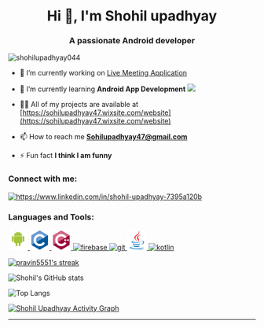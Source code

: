 <h1 align="center">Hi 👋, I'm Shohil upadhyay</h1>
<h3 align="center">A passionate Android developer</h3>

<p align="left"> <img src="https://komarev.com/ghpvc/?username=shohilupadhyay044&label=Profile%20views&color=0e75b6&style=flat" alt="shohilupadhyay044" /> </p>

- 🔭 I’m currently working on [Live Meeting Application](https://github.com/Shohilupadhyay044/LiveMeetingApp)

- 🌱 I’m currently learning **Android App Development**           ![](http://i.imgur.com/60bts.gif)

- 👨‍💻 All of my projects are available at [https://sohilupadhyay47.wixsite.com/website](https://sohilupadhyay47.wixsite.com/website)

- 📫 How to reach me **Sohilupadhyay47@gmail.com**

- ⚡ Fun fact **I think I am funny**             

<h3 align="left">Connect with me:</h3>
<p align="left"> <a href="https://www.linkedin.com/in/shohil-upadhyay-7395a120b" target="blank"><img align="center" src="https://raw.githubusercontent.com/rahuldkjain/github-profile-readme-generator/master/src/images/icons/Social/linked-in-alt.svg" alt="https://www.linkedin.com/in/shohil-upadhyay-7395a120b" height="30" width="40" /></a> 

<h3 align="left">Languages and Tools:</h3>
<p align="left"> <a href="https://developer.android.com" target="_blank"> <img src="https://raw.githubusercontent.com/devicons/devicon/master/icons/android/android-original-wordmark.svg" alt="android" width="40" height="40"/> </a> <a href="https://www.cprogramming.com/" target="_blank"> <img src="https://raw.githubusercontent.com/devicons/devicon/master/icons/c/c-original.svg" alt="c" width="40" height="40"/> </a> <a href="https://www.w3schools.com/cpp/" target="_blank"> <img src="https://raw.githubusercontent.com/devicons/devicon/master/icons/cplusplus/cplusplus-original.svg" alt="cplusplus" width="40" height="40"/> </a> <a href="https://firebase.google.com/" target="_blank"> <img src="https://www.vectorlogo.zone/logos/firebase/firebase-icon.svg" alt="firebase" width="40" height="40"/> </a> <a href="https://git-scm.com/" target="_blank"> <img src="https://www.vectorlogo.zone/logos/git-scm/git-scm-icon.svg" alt="git" width="40" height="40"/> </a> <a href="https://www.java.com" target="_blank"> <img src="https://raw.githubusercontent.com/devicons/devicon/master/icons/java/java-original.svg" alt="java" width="40" height="40"/> </a> <a href="https://kotlinlang.org" target="_blank"> <img src="https://www.vectorlogo.zone/logos/kotlinlang/kotlinlang-icon.svg" alt="kotlin" width="40" height="40"/> </a> </p>


<p align="start">
    <a href="https://github.com/sanjoy9875/github-readme-streak-stats">
        <img title="🔥 Get streak stats for your profile at git.io/streak-stats" alt="pravin5551's streak" src="https://github-readme-streak-stats.herokuapp.com/?user=shohilupadhyay044&theme=black-ice&hide_border=true&stroke=0000&background=193545"/>
    </a>
  


![Shohil's GitHub stats](https://github-readme-stats.vercel.app/api?username=Shohilupadhyay044&show_icons=true&theme=cobalt)

![Top Langs](https://github-readme-stats.vercel.app/api/top-langs/?username=Shohilupadhyay044&layout=compact&theme=cobalt)


</p>
<a href="https://github.com/Shohilupadhyay044/github-readme-activity-graph"><img alt="Shohil Upadhyay Activity Graph" src="https://activity-graph.herokuapp.com/graph?username=Shohilupadhyay044&&theme=rogue" /></a>



---




